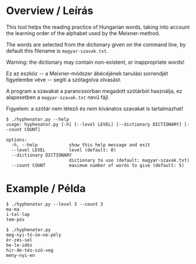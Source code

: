 # Overview / Leírás
This tool helps the reading practice of Hungarian words,
taking into account the learning order of the alphabet
used by the Meixner-method.

The words are selected from the dictionary given on the command line,
by default this filename is ``magyar-szavak.txt``.

Warning: the dictionary may contain non-existent, or inappropriate words!

Ez az eszköz -- a Meixner-módszer ábécéjének tanulási sorrendjét
figyelembe véve -- segíti a szótagolva olvasást.

A program a szavakat a parancssorban megadott szótárból használja,
ez alapesetben a ``magyar-szavak.txt`` nevű fájl.

Figyelem: a szótár nem létező és nem kívánatos szavakat is tartalmazhat!

```
$ ./hyphenator.py --help
usage: hyphenator.py [-h] [--level LEVEL] [--dictionary DICTIONARY] [--count COUNT]

options:
  -h, --help            show this help message and exit
  --level LEVEL         level (default: 0)
  --dictionary DICTIONARY
                        dictionary to use (default: magyar-szavak.txt)
  --count COUNT         maximum number of words to give (default: 5)
```

# Example / Példa
```
$ ./hyphenator.py --level 3 --count 3
ma-ma
i-tal-lap
tem-pós

$ ./hyphenator.py
meg-nyi-tó-ün-ne-pély
ér-zés-sel
be-le-idéz
hir-de-tés-szö-veg
meny-nyi-en
```
